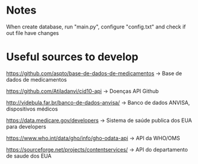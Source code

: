# Notes
When create database, run "main.py", configure "config.txt" and check if out file have changes

# Useful sources to develop

https://github.com/aspto/base-de-dados-de-medicamentos -> Base de dados de medicamentos<br>

https://github.com/Atiladanvi/cid10-api -> Doenças API Github<br>

http://videbula.far.br/banco-de-dados-anvisa/ -> Banco de dados ANVISA, dispositivos médicos<br>

https://data.medicare.gov/developers -> Sistema de saúde publica dos EUA para developers<br>

https://www.who.int/data/gho/info/gho-odata-api -> API da WHO/OMS<br>

https://sourceforge.net/projects/contentservices/ -> API do departamento de saude dos EUA<br>
